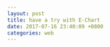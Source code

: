 ```yaml
---
layout: post
title: have a try with E-Chart
date: 2017-07-16 23:40:09 +0800
categories: web
---
```



<div id="main" style="width: 100%; min-height: 400px"></div>
<script type="text/javascript">
// 基于准备好的dom，初始化echarts实例
var myChart = echarts.init(document.getElementById('main'));

function updateChart() {
$.getJSON('https://dev.genghuiluo.cn/feed/weibo/realtimehot.json', function(data){


		var xdata = [];
		var ydata = [];

		$.each( data, function( key, val ) {
			xdata.push(val.key_text);	
			ydata.push(val.point);	
        });

  	        var option = {
            title: {
                text: '微博实时 top10 关键字(最近一周)'
            },
            tooltip: {},
            legend: {
                data:['热度']
            },
            xAxis: {
                data: xdata,
				axisLine:{  
                    lineStyle:{  
                        color:'yellow',  
                        width:2  
                    }  
                },
				axisLabel: {
				     interval：0, //横轴信息全部显示
				     rotate: 60,//60度角倾斜显示
				  formatter:function(val){
				     return val.split("").join("\n"); //横轴信息文字竖直显示
				} 
            },
            yAxis: {},
            series: [{
                name: '热度',
                type: 'bar',
                data: ydata,
				axisLine:{  
                    lineStyle:{  
                        color:'yellow',  
                        width:2  
                    }  
                } 
            }]
        };
  
	myChart.setOption(option);

	})
}

$(document).ready(function() {
    updateChart();
});

var refresh=window.setInterval(function(){
  // call your function here
    updateChart();	
},300000);        

</script>
